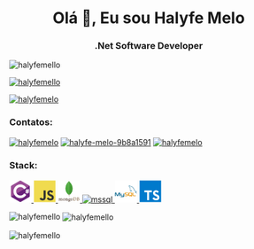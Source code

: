 <h1 align="center">Olá 👋, Eu sou Halyfe Melo</h1>
<h3 align="center">.Net Software Developer</h3>

<p align="left"> <img src="https://komarev.com/ghpvc/?username=halyfemello&label=Profile%20views&color=0e75b6&style=flat" alt="halyfemello" /> </p>

<p align="left"> <a href="https://github.com/ryo-ma/github-profile-trophy"><img src="https://github-profile-trophy.vercel.app/?username=halyfemello" alt="halyfemello" /></a> </p>

<p align="left"> <a href="https://twitter.com/halyfemelo" target="blank"><img src="https://img.shields.io/twitter/follow/halyfemelo?logo=twitter&style=for-the-badge" alt="halyfemelo" /></a> </p>

<h3 align="left">Contatos:</h3>
<p align="left">
<a href="https://twitter.com/halyfemelo" target="blank"><img align="center" src="https://raw.githubusercontent.com/rahuldkjain/github-profile-readme-generator/master/src/images/icons/Social/twitter.svg" alt="halyfemelo" height="30" width="40" /></a>
<a href="https://linkedin.com/in/halyfe-melo-9b8a1591" target="blank"><img align="center" src="https://raw.githubusercontent.com/rahuldkjain/github-profile-readme-generator/master/src/images/icons/Social/linked-in-alt.svg" alt="halyfe-melo-9b8a1591" height="30" width="40" /></a>
<a href="https://www.youtube.com/c/halyfemelo" target="blank"><img align="center" src="https://raw.githubusercontent.com/rahuldkjain/github-profile-readme-generator/master/src/images/icons/Social/youtube.svg" alt="halyfemelo" height="30" width="40" /></a>
</p>

<h3 align="left">Stack:</h3>
<p align="left"> <a href="https://www.w3schools.com/cs/" target="_blank" rel="noreferrer"> <img src="https://raw.githubusercontent.com/devicons/devicon/master/icons/csharp/csharp-original.svg" alt="csharp" width="40" height="40"/> </a> <a href="https://developer.mozilla.org/en-US/docs/Web/JavaScript" target="_blank" rel="noreferrer"> <img src="https://raw.githubusercontent.com/devicons/devicon/master/icons/javascript/javascript-original.svg" alt="javascript" width="40" height="40"/> </a> <a href="https://www.mongodb.com/" target="_blank" rel="noreferrer"> <img src="https://raw.githubusercontent.com/devicons/devicon/master/icons/mongodb/mongodb-original-wordmark.svg" alt="mongodb" width="40" height="40"/> </a> <a href="https://www.microsoft.com/en-us/sql-server" target="_blank" rel="noreferrer"> <img src="https://www.svgrepo.com/show/303229/microsoft-sql-server-logo.svg" alt="mssql" width="40" height="40"/> </a> <a href="https://www.mysql.com/" target="_blank" rel="noreferrer"> <img src="https://raw.githubusercontent.com/devicons/devicon/master/icons/mysql/mysql-original-wordmark.svg" alt="mysql" width="40" height="40"/> </a> <a href="https://www.typescriptlang.org/" target="_blank" rel="noreferrer"> <img src="https://raw.githubusercontent.com/devicons/devicon/master/icons/typescript/typescript-original.svg" alt="typescript" width="40" height="40"/> </a> </p>

<p><img align="left" src="https://github-readme-stats.vercel.app/api/top-langs?username=halyfemello&show_icons=true&locale=en&layout=compact" alt="halyfemello" /></p>

<p>&nbsp;<img align="center" src="https://github-readme-stats.vercel.app/api?username=halyfemello&show_icons=true&locale=en" alt="halyfemello" /></p>

<p><img align="center" src="https://github-readme-streak-stats.herokuapp.com/?user=halyfemello" alt="halyfemello" /></p>
